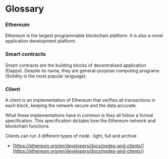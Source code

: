 # Glossary


### Ethereum

Ethereum is the largest programmable blockchain platform. It is also a novel application development platform.


### Smart contracts

Smart contracts are the building blocks of decentralised application (Dapps). Despite its name, they are general-purpose computing programs (Solidity is the most popular language).


### Client

A client is an implementation of Ethereum that verifies all transactions in each block, keeping the network secure and the data accurate.

What these implementations have in common is they all follow a formal specification. This specification dictates how the Ethereum network and blockchain functions.

Clients can run 3 different types of node : light, full and archive


- [https://ethereum.org/en/developers/docs/nodes-and-clients/](https://ethereum.org/en/developers/docs/nodes-and-clients/)

